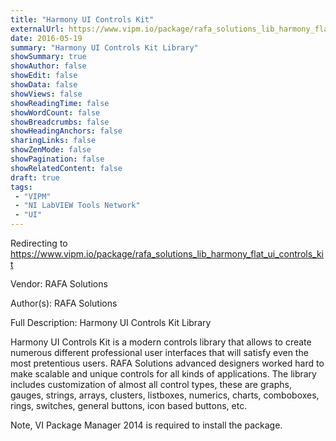 ```yaml
---
title: "Harmony UI Controls Kit"
externalUrl: https://www.vipm.io/package/rafa_solutions_lib_harmony_flat_ui_controls_kit
date: 2016-05-19
summary: "Harmony UI Controls Kit Library"
showSummary: true
showAuthor: false
showEdit: false
showData: false
showViews: false
showReadingTime: false
showWordCount: false
showBreadcrumbs: false
showHeadingAnchors: false
sharingLinks: false
showZenMode: false
showPagination: false
showRelatedContent: false
draft: true
tags:
 - "VIPM"
 - "NI LabVIEW Tools Network"
 - "UI"
---
```


Redirecting to https://www.vipm.io/package/rafa_solutions_lib_harmony_flat_ui_controls_kit

Vendor: RAFA Solutions

Author(s): RAFA Solutions
 
Full Description:
Harmony UI Controls Kit Library

Harmony UI Controls Kit is a modern controls library that allows to create numerous different professional user interfaces that will satisfy even the most pretentious users.
RAFA Solutions advanced designers worked hard to make scalable and unique controls for all kinds of applications.
The library includes customization of almost all control types, these are  graphs, gauges, strings, arrays, clusters, listboxes, numerics, charts, comboboxes, rings, switches, general buttons, icon based buttons, etc. 

Note, VI Package Manager 2014 is required to install the package.